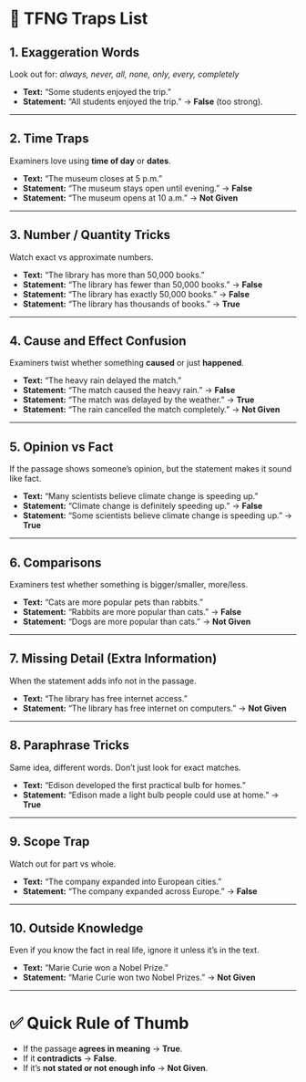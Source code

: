 # 🚨 TFNG Traps List

## 1. Exaggeration Words
Look out for: *always, never, all, none, only, every, completely*  
- **Text:** “Some students enjoyed the trip.”  
- **Statement:** “All students enjoyed the trip.” → **False** (too strong).  

---

## 2. Time Traps
Examiners love using **time of day** or **dates**.  
- **Text:** “The museum closes at 5 p.m.”  
- **Statement:** “The museum stays open until evening.” → **False**  
- **Statement:** “The museum opens at 10 a.m.” → **Not Given**  

---

## 3. Number / Quantity Tricks
Watch exact vs approximate numbers.  
- **Text:** “The library has more than 50,000 books.”  
- **Statement:** “The library has fewer than 50,000 books.” → **False**  
- **Statement:** “The library has exactly 50,000 books.” → **False**  
- **Statement:** “The library has thousands of books.” → **True**  

---

## 4. Cause and Effect Confusion
Examiners twist whether something **caused** or just **happened**.  
- **Text:** “The heavy rain delayed the match.”  
- **Statement:** “The match caused the heavy rain.” → **False**  
- **Statement:** “The match was delayed by the weather.” → **True**  
- **Statement:** “The rain cancelled the match completely.” → **Not Given**  

---

## 5. Opinion vs Fact
If the passage shows someone’s opinion, but the statement makes it sound like fact.  
- **Text:** “Many scientists believe climate change is speeding up.”  
- **Statement:** “Climate change is definitely speeding up.” → **False**  
- **Statement:** “Some scientists believe climate change is speeding up.” → **True**  

---

## 6. Comparisons
Examiners test whether something is bigger/smaller, more/less.  
- **Text:** “Cats are more popular pets than rabbits.”  
- **Statement:** “Rabbits are more popular than cats.” → **False**  
- **Statement:** “Dogs are more popular than cats.” → **Not Given**  

---

## 7. Missing Detail (Extra Information)
When the statement adds info not in the passage.  
- **Text:** “The library has free internet access.”  
- **Statement:** “The library has free internet on computers.” → **Not Given**  

---

## 8. Paraphrase Tricks
Same idea, different words. Don’t just look for exact matches.  
- **Text:** “Edison developed the first practical bulb for homes.”  
- **Statement:** “Edison made a light bulb people could use at home.” → **True**  

---

## 9. Scope Trap
Watch out for part vs whole.  
- **Text:** “The company expanded into European cities.”  
- **Statement:** “The company expanded across Europe.” → **False**  

---

## 10. Outside Knowledge
Even if you know the fact in real life, ignore it unless it’s in the text.  
- **Text:** “Marie Curie won a Nobel Prize.”  
- **Statement:** “Marie Curie won two Nobel Prizes.” → **Not Given**  

---

# ✅ Quick Rule of Thumb
- If the passage **agrees in meaning** → **True**.  
- If it **contradicts** → **False**.  
- If it’s **not stated or not enough info** → **Not Given**.  
